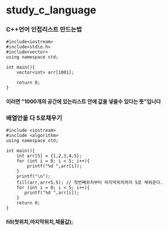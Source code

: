 # study_c_language

### C++언어 인접리스트 만드는법
```
#include<iostream>
#include<stdio.h>
#include<vector>
using namespace std;

int main(){
	vector<int> arr[1001];
	
	return 0;
}
```
#### 이러면 "1000개의 공간에 있는리스트 안에 값을 넣을수 있다는 뜻"입니다

### 배열안을 다 5로채우기
```
#include <iostream>
#include <algorithm>
using namespace std;

int main(){
    int arr[5] = {1,2,3,4,5};
    for (int i = 0; i < 5; i++){
    	printf("%d ",arr[i]);
    }
    printf("\n");
    fill(arr,arr+5,5); // 첫번째위치부터 마지막위치까지 5로 채워준다. 
    for (int i = 0; i < 5; i++){
       printf("%d ",arr[i]);
    }
    return 0;
}
```
#### fill(첫위치,마지막위치,채울값);
